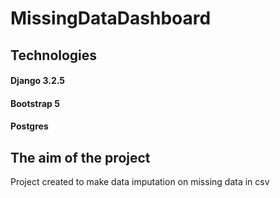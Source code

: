 # MissingDataDashboard

## Technologies
#### Django 3.2.5
#### Bootstrap 5
#### Postgres

## The aim of the project
Project created to make data imputation on missing data in csv

